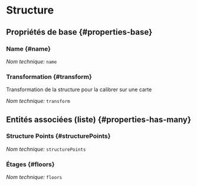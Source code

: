 # Structure
<!--- THIS FILE IS GENERATED PLEASE DO NOT EDIT IT DIRECTLY --->



## Propriétés de base {#properties-base}

### Name {#name}



*Nom technique:* ```name```

### Transformation {#transform}

Transformation de la structure pour la calibrer sur une carte

*Nom technique:* ```transform```




## Entités associées (liste) {#properties-has-many}

###  Structure Points {#structurePoints}



*Nom technique:* ```structurePoints```

### Étages {#floors}



*Nom technique:* ```floors```




